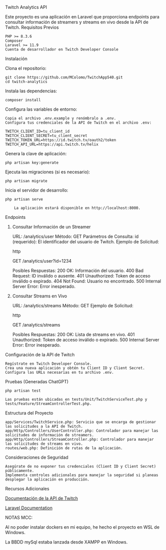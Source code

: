Twitch Analytics API

Este proyecto es una aplicación en Laravel que proporciona endpoints para consultar información de streamers y streams en vivo desde la API de Twitch.
Requisitos Previos

    PHP >= 8.3.6
    Composer
    Laravel >= 11.9
    Cuenta de desarrollador en Twitch Developer Console

Instalación

Clona el repositorio:


    git clone https://github.com/MColomo/TwitchApp540.git
    cd twitch-analytics

Instala las dependencias:

    composer install

Configura las variables de entorno:

    Copia el archivo .env.example y renómbralo a .env.
    Configura tus credenciales de la API de Twitch en el archivo .env:

    TWITCH_CLIENT_ID=tu_client_id
    TWITCH_CLIENT_SECRET=tu_client_secret
    TWITCH_TOKEN_URL=https://id.twitch.tv/oauth2/token
    TWITCH_API_URL=https://api.twitch.tv/helix

Genera la clave de aplicación:

    php artisan key:generate

Ejecuta las migraciones (si es necesario):

    php artisan migrate

Inicia el servidor de desarrollo:

    php artisan serve

        La aplicación estará disponible en http://localhost:8000.

Endpoints
1. Consultar Información de un Streamer

    URL: /analytics/user
    Método: GET
    Parámetros de Consulta:
        id (requerido): El identificador del usuario de Twitch.
    Ejemplo de Solicitud:

    http

    GET /analytics/user?id=1234

    Posibles Respuestas:
        200 OK: Información del usuario.
        400 Bad Request: ID inválido o ausente.
        401 Unauthorized: Token de acceso inválido o expirado.
        404 Not Found: Usuario no encontrado.
        500 Internal Server Error: Error inesperado.

2. Consultar Streams en Vivo

    URL: /analytics/streams
    Método: GET
    Ejemplo de Solicitud:

    http

    GET /analytics/streams

    Posibles Respuestas:
        200 OK: Lista de streams en vivo.
        401 Unauthorized: Token de acceso inválido o expirado.
        500 Internal Server Error: Error inesperado.

Configuración de la API de Twitch

    Regístrate en Twitch Developer Console.
    Crea una nueva aplicación y obtén tu Client ID y Client Secret.
    Configura las URLs necesarias en tu archivo .env.

Pruebas (Generadas ChatGPT)

    php artisan test

    Las pruebas están ubicadas en tests/Unit/TwitchServiceTest.php y tests/Feature/StreamControllerTest.php.

Estructura del Proyecto

    app/Services/TwitchService.php: Servicio que se encarga de gestionar las solicitudes a la API de Twitch.
    app/Http/Controllers/UserController.php: Controlador para manejar las solicitudes de información de streamers.
    app/Http/Controllers/StreamController.php: Controlador para manejar las solicitudes de streams en vivo.
    routes/web.php: Definición de rutas de la aplicación.

Consideraciones de Seguridad

    Asegúrate de no exponer tus credenciales (Client ID y Client Secret) públicamente.
    Implementa controles adicionales para manejar la seguridad si planeas desplegar la aplicación en producción.

Recursos Adicionales

[Documentación de la API de Twitch](https://dev.twitch.tv/docs/api/)

[Laravel Documentation](https://laravel.com/docs/11.x)

NOTAS MCC:

Al no poder instalar dockers en mi equipo, he hecho el proyecto en WSL de Windows. 

La BBDD mySql estaba lanzada desde XAMPP en Windows.